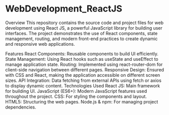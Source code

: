 # WebDevelopment_ReactJS
Overview
This repository contains the source code and project files for web development using React JS, a powerful JavaScript library for building user interfaces. The project demonstrates the use of React components, state management, routing, and modern front-end practices to create dynamic and responsive web applications.

Features
React Components: Reusable components to build UI efficiently.
State Management: Using React hooks such as useState and useEffect to manage application state.
Routing: Implemented using react-router-dom for client-side navigation between different pages.
Responsive Design: Ensured with CSS and React, making the application accessible on different screen sizes.
API Integration: Data fetching from external APIs using fetch or axios to display dynamic content.
Technologies Used
React JS: Main framework for building UI.
JavaScript (ES6+): Modern JavaScript features used throughout the project.
CSS: For styling the components and layout.
HTML5: Structuring the web pages.
Node.js & npm: For managing project dependencies.
